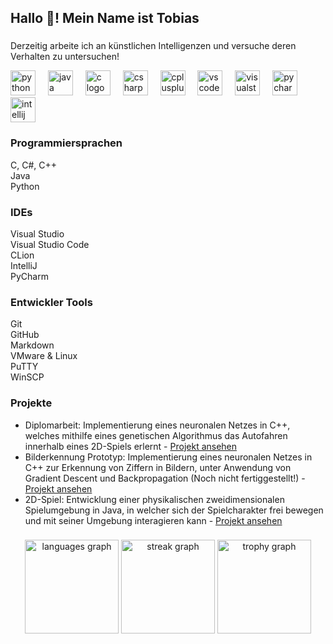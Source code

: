 <h2 align="left">Hallo 👋! Mein Name ist Tobias</h2>

###

<p align="left">Derzeitig arbeite ich an künstlichen Intelligenzen und versuche deren Verhalten zu untersuchen!</p>

<div align="left">
  <img src="https://cdn.jsdelivr.net/gh/devicons/devicon/icons/python/python-original.svg" height="40" alt="python logo" />
  <img width="12" />
  <img src="https://cdn.jsdelivr.net/gh/devicons/devicon/icons/java/java-original.svg" height="40" alt="java logo" />
  <img width="12" />
  <img src="https://cdn.jsdelivr.net/gh/devicons/devicon/icons/c/c-original.svg" height="40" alt="c logo" />
  <img width="12" />
  <img src="https://cdn.jsdelivr.net/gh/devicons/devicon/icons/csharp/csharp-original.svg" height="40" alt="csharp logo" />
  <img width="12" />
  <img src="https://cdn.jsdelivr.net/gh/devicons/devicon/icons/cplusplus/cplusplus-original.svg" height="40" alt="cplusplus logo" />
  <img width="12" />
  <img src="https://cdn.jsdelivr.net/gh/devicons/devicon/icons/vscode/vscode-original.svg" height="40" alt="vscode logo" />
  <img width="12" />
  <img src="https://cdn.jsdelivr.net/gh/devicons/devicon/icons/visualstudio/visualstudio-plain.svg" height="40" alt="visualstudio logo" />
  <img width="12" />
  <img src="https://cdn.jsdelivr.net/gh/devicons/devicon/icons/pycharm/pycharm-original.svg" height="40" alt="pycharm logo" />
  <img width="12" />
  <img src="https://cdn.jsdelivr.net/gh/devicons/devicon/icons/intellij/intellij-original.svg" height="40" alt="intellij logo" />
</div>

###

<h3 align="left">Programmiersprachen</h3>
<p align="left">C, C#, C++<br>Java<br>Python</p>

<h3 align="left">IDEs</h3>
<p align="left">Visual Studio<br>Visual Studio Code<br>CLion<br>IntelliJ<br>PyCharm</p>

<h3 align="left">Entwickler Tools</h3>
<p align="left">Git<br>GitHub<br>Markdown<br>VMware & Linux<br>PuTTY<br>WinSCP</p>

<h3 align="left">Projekte</h3>
<ul align="left">
  <li>Diplomarbeit: Implementierung eines neuronalen Netzes in C++, welches mithilfe eines genetischen Algorithmus das Autofahren innerhalb eines 2D-Spiels erlernt  
    - <a href="https://github.com/tobisdev/Cpp-GenerativeAI">Projekt ansehen</a>
  </li>
  <li>Bilderkennung Prototyp: Implementierung eines neuronalen Netzes in C++ zur Erkennung von Ziffern in Bildern, unter Anwendung von Gradient Descent und Backpropagation (Noch nicht fertiggestellt!)  
    - <a href="https://github.com/tobisdev/NeuralNetwork">Projekt ansehen</a>
  </li>
  <li>2D-Spiel: Entwicklung einer physikalischen zweidimensionalen Spielumgebung in Java, in welcher sich der Spielcharakter frei bewegen und mit seiner Umgebung interagieren kann  
    - <a href="https://github.com/tobisdev/BowsAndSpears">Projekt ansehen</a>
  </li>
</ul>

###

<div align="center">
  <img src="https://github-readme-stats.vercel.app/api/top-langs?username=tobisdev&locale=en&hide_title=false&layout=compact&card_width=320&langs_count=5&theme=radical&hide_border=false&order=2" height="150" alt="languages graph" />
  <img src="https://streak-stats.demolab.com?user=tobisdev&locale=en&mode=daily&theme=radical&hide_border=false&border_radius=5&order=3" height="150" alt="streak graph" />
  <img src="https://github-profile-trophy.vercel.app?username=tobisdev&theme=radical&column=-1&row=1&margin-w=8&margin-h=8&no-bg=false&no-frame=false&order=4" height="150" alt="trophy graph" />
</div>
